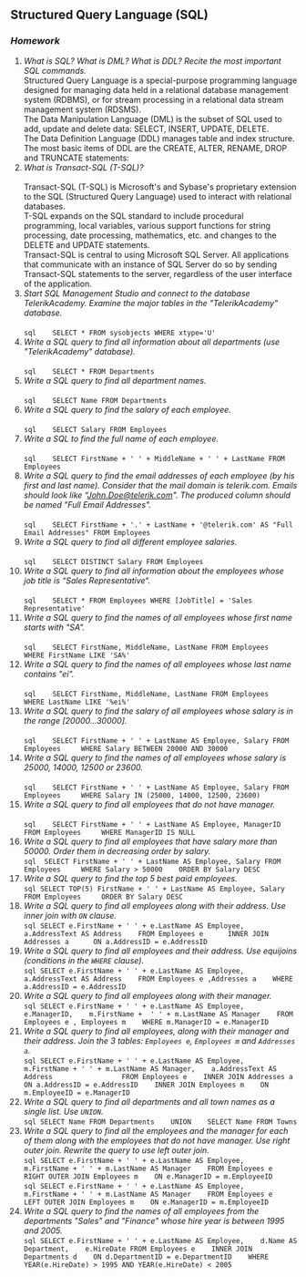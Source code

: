 ## Structured Query Language (SQL)
### _Homework_

1.	_What is SQL? What is DML? What is DDL? Recite the most important SQL commands._ <br /> 
        Structured Query Language is a special-purpose programming language designed for managing data held in a relational database management system (RDBMS), or for stream processing in a relational data stream management system (RDSMS).   
        The Data Manipulation Language (DML) is the subset of SQL used to add, update and delete data: SELECT, INSERT, UPDATE, DELETE.   
        The Data Definition Language (DDL) manages table and index structure. The most basic items of DDL are the CREATE, ALTER, RENAME, DROP and TRUNCATE statements:   
2.	_What is Transact-SQL (T-SQL)?_ <br />    
        Transact-SQL (T-SQL) is Microsoft's and Sybase's proprietary extension to the SQL (Structured Query Language) used to interact with relational databases.   
        T-SQL expands on the SQL standard to include procedural programming, local variables, various support functions for string processing, date processing, mathematics, etc. and changes to the DELETE and UPDATE statements.   
        Transact-SQL is central to using Microsoft SQL Server. All applications that communicate with an instance of SQL Server do so by sending Transact-SQL statements to the server, regardless of the user interface of the application.   
3.	_Start SQL Management Studio and connect to the database TelerikAcademy. Examine the major tables in the "TelerikAcademy" database._ <br />    
        ```sql   
        SELECT * FROM sysobjects WHERE xtype='U'    
        ```   
4.	_Write a SQL query to find all information about all departments (use "TelerikAcademy" database)._ <br />    
        ```sql   
        SELECT * FROM Departments   
        ```   
5.	_Write a SQL query to find all department names._ <br />    
        ```sql   
        SELECT Name FROM Departments   
        ```   
6.	_Write a SQL query to find the salary of each employee._ <br />    
        ```sql   
        SELECT Salary FROM Employees   
        ```   
7.	_Write a SQL to find the full name of each employee._ <br />    
        ```sql   
        SELECT FirstName + ' ' + MiddleName + ' ' + LastName FROM Employees   
        ```   
8.	_Write a SQL query to find the email addresses of each employee (by his first and last name). Consider that the mail domain is telerik.com. Emails should look like “John.Doe@telerik.com". The produced column should be named "Full Email Addresses"._ <br />    
        ```sql   
        SELECT FirstName + '.' + LastName + '@telerik.com' AS "Full Email Addresses" FROM Employees   
        ```   
9.	_Write a SQL query to find all different employee salaries._ <br />    
        ```sql   
        SELECT DISTINCT Salary FROM Employees   
        ```   
10.	_Write a SQL query to find all information about the employees whose job title is “Sales Representative“._ <br />    
        ```sql   
        SELECT * FROM Employees WHERE [JobTitle] = 'Sales Representative'   
        ```   
11.	_Write a SQL query to find the names of all employees whose first name starts with "SA"._ <br />    
        ```sql   
        SELECT FirstName, MiddleName, LastName FROM Employees    
            WHERE FirstName LIKE 'SA%'    
        ```   
12.	_Write a SQL query to find the names of all employees whose last name contains "ei"._ <br />    
        ```sql   
        SELECT FirstName, MiddleName, LastName FROM Employees    
            WHERE LastName LIKE '%ei%'    
        ```   
13.	_Write a SQL query to find the salary of all employees whose salary is in the range [20000…30000]._ <br />    
        ```sql   
        SELECT FirstName + ' ' + LastName AS Employee, Salary FROM Employees    
            WHERE Salary BETWEEN 20000 AND 30000   
        ```   
14.	_Write a SQL query to find the names of all employees whose salary is 25000, 14000, 12500 or 23600._ <br />    
        ```sql   
        SELECT FirstName + ' ' + LastName AS Employee, Salary FROM Employees    
            WHERE Salary IN (25000, 14000, 12500, 23600)   
        ```   
15.	_Write a SQL query to find all employees that do not have manager._ <br />    
        ```sql   
        SELECT FirstName + ' ' + LastName AS Employee, ManagerID FROM Employees    
            WHERE ManagerID IS NULL   
        ```   
16.	_Write a SQL query to find all employees that have salary more than 50000. Order them in decreasing order by salary._ <br /> 
        ```sql 
        SELECT FirstName + ' ' + LastName AS Employee, Salary FROM Employees    
            WHERE Salary > 50000   
            ORDER BY Salary DESC   
        ```
17. _Write a SQL query to find the top 5 best paid employees._ <br /> 
        ```sql
        SELECT TOP(5) FirstName + ' ' + LastName AS Employee, Salary FROM Employees    
            ORDER BY Salary DESC    
        ```
18.	_Write a SQL query to find all employees along with their address. Use inner join with `ON` clause._ <br /> 
        ```sql
        SELECT e.FirstName + ' ' + e.LastName AS Employee, a.AddressText AS Address   
        FROM Employees e     
            INNER JOIN Addresses a     
                ON a.AddressID = e.AddressID   
        ```
19.	_Write a SQL query to find all employees and their address. Use equijoins (conditions in the `WHERE` clause)._ <br /> 
        ```sql
        SELECT e.FirstName + ' ' + e.LastName AS Employee, a.AddressText AS Address   
            FROM Employees e ,Addresses a   
                WHERE a.AddressID = e.AddressID   
        ```
20. _Write a SQL query to find all employees along with their manager._ <br /> 
        ```sql
        SELECT e.FirstName + ' ' + e.LastName AS Employee,    
			e.ManagerID,   
			m.FirstName +  ' ' + m.LastName AS Manager   
                FROM Employees e , Employees m   
			WHERE m.ManagerID = e.ManagerID   
        ```
21.	_Write a SQL query to find all employees, along with their manager and their address. Join the 3 tables: `Employees e`, `Employees m` and `Addresses a`._ <br /> 
        ```sql
            SELECT e.FirstName + ' ' + e.LastName AS Employee,    
				m.FirstName + ' ' + m.LastName AS Manager,   
				a.AddressText AS Address	   			
		    FROM Employees e   
				INNER JOIN Addresses a   
					ON a.AddressID = e.AddressID   
				INNER JOIN Employees m   
					ON m.EmployeeID = e.ManagerID   
        ```
22.	_Write a SQL query to find all departments and all town names as a single list. Use `UNION`._ <br /> 
        ```sql
        SELECT Name FROM Departments   
	UNION   
	SELECT Name FROM Towns   
        ```
23.	_Write a SQL query to find all the employees and the manager for each of them along with the employees that do not have manager. Use right outer join. Rewrite the query to use left outer join._ <br /> 
        ```sql
         SELECT e.FirstName + ' ' + e.LastName AS Employee,   
		        m.FirstName + ' ' + m.LastName AS Manager   
            FROM Employees e   
	            RIGHT OUTER JOIN Employees m   
		            ON e.ManagerID = m.EmployeeID   
        ```
        ```sql
         SELECT e.FirstName + ' ' + e.LastName AS Employee,   
		        m.FirstName + ' ' + m.LastName AS Manager   
            FROM Employees e   
	            LEFT OUTER JOIN Employees m   
		            ON e.ManagerID = m.EmployeeID   
        ```
24. _Write a SQL query to find the names of all employees from the departments "Sales" and "Finance" whose hire year is between 1995 and 2005._ <br /> 
        ```sql
        SELECT e.FirstName + ' ' + e.LastName AS Employee,   
		    d.Name AS Department,   
		    e.HireDate
    FROM Employees e   
 	    INNER JOIN Departments d   
		    ON d.DepartmentID = e.DepartmentID   
	WHERE YEAR(e.HireDate) > 1995 AND YEAR(e.HireDate) < 2005   
        ```
